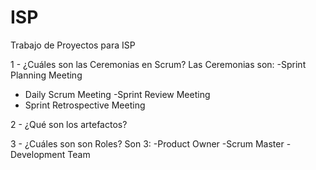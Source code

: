 # ISP
Trabajo de Proyectos para ISP

1 - ¿Cuáles son las Ceremonias en Scrum?
  Las  Ceremonias son:
-Sprint Planning Meeting
- Daily Scrum Meeting
-Sprint Review Meeting
- Sprint Retrospective Meeting

2 - ¿Qué son los artefactos?

3 - ¿Cuáles son son Roles?
Son 3:
-Product Owner
-Scrum Master
-Development Team




